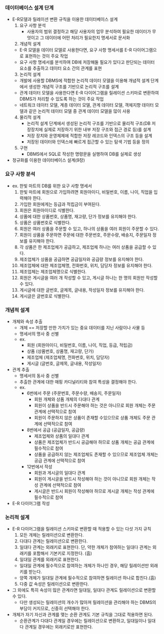 ### 데이터베이스 설계 단계
- E-R모델과 릴레이션 변환 규칙을 이용한 데이터베이스 설계
  1. 요구 사항 분석
     - 사용자의 범위 결정하고 해당 사용자의 업무 분석하여 필요한 데이터가 무엇이고 그 데이터에 어떤 처리가 필요한지 명세서로 문서화
  2. 개념적 설계
    - E-R 모델을 데이터 모델로 사용한다면, 요구 사항 명세서를 E-R 다이어그램으로 표현하는 것이 주요 작업
    - 요구 사항 명세서를 분석하여 DB에 저장해둘 필요가 있다고 판단되는 데이터 요소를 추출하고 데이터 요소 간의 관계를 표현
  3. 논리적 설계
    - 개발에 사용할 DBMS에 적합한 논리적 데이터 모델을 이용해 개념적 설계 단계에서 생성한 개념적 구조를 기반으로 논리적 구조를 설계
    - 관계 데이터 모델을 사용한다면 E-R 다이어그램을 릴레이션 스키마로 변환하여 DBMS가 처리할 수 있도록 하는 것이 주요 작업
    - 네트워크 데이터 모델, 계층 데이터 모델, 관계 데이터 모델, 객체지향 데이터 모델과 같은 논리적 데이터 모델 중 관계 데이터 모델을 많이 사용 
  4. 물리적 설계
     - 논리적 설계 단계에서 생성된 논리적 구조를 기반으로 물리적 구조(DB 저장장치에 실제로 저장하기 위한 내부 저장 구조와 접근 경로 등)를 설계
     - 저장 장치와 운영체제에 적합한 저장 레코드와 인덱스의 구조 등을 설계
     - 저장된 데이터와 인덱스에 빠르게 접근할 수 있는 탐색 기법 등을 정의
  5. 구현
     - DBMS에서 SQL로 작성한 명령문을 실행하여 DB를 실제로 생성
- 정규화를 이용한 데이터베이스 설계(9장)

### 요구 사항 분석
- ex. 한빛 마트의 DB를 위한 요구 사항 명세서
  1. 한빛 마트에 회원으로 가입하려면 회원아이디, 비밀번호, 이름, 나이, 직업을 입력해야 한다.
  2. 가입한 회원에게는 등급과 적립금이 부여된다.
  3. 회원은 회원아이디로 식별한다.
  4. 상품에 대한 상품번호, 상품명, 재고량, 단가 정보를 유지해야 한다.
  5. 상품은 상품번호로 식별한다.
  6. 회원은 여러 상품을 주문할 수 있고, 하나의 상품을 여러 회원이 주문할 수 있다.
  7. 회원이 상품을 주문하면 주문에 대한 주문번호, 주문수량, 배송지, 주문일자 정보를 유지해야 한다.
  8. 각 상품은 한 제조업체가 공급하고, 제조업체 하나는 여러 상품을 공급할 수 있다.
  9. 제조업체가 상품을 공급하면 공급일자와 공급량 정보를 유지해야 한다.
  10. 제조업체에 대한 제조업체명, 전화번호, 위치, 담당자 정보를 유지해야 한다.
  11. 제조업체는 제조업체명으로 식별한다.
  12. 회원은 게시글을 여러 개 작성할 수 있고, 게시글 하나는 한 명의 회원만 작성할 수 있다.
  13. 게시글에 대한 글번호, 글제목, 글내용, 작성일자 정보를 유지해야 한다.
  14. 게시글은 글번호로 식별한다.

### 개념적 설계
- 개체와 속성 추출
  - 개체 == 저장할 만한 가치가 있는 중요 데이터를 지닌 사람이나 사물 등
  - 명세서의 명사 중 선별
  - ex.
    - 회원 (회원아이디, 비밀번호, 이름, 나이, 직업, 등급, 적립금)
    - 상품 (상품번호, 상품명, 재고량, 단가)
    - 제조업체 (제조업체명, 전화번호, 위치, 담당자)
    - 게시글 (글번호, 글제목, 글내용, 작성일자)
- 관계 추출
  - 명세서의 동사 중 선별
  - 추출한 관계에 대한 매핑 카디널리티와 참여 특성을 결정해야 한다.
  - ex.
    - 6번에서 주문 (주문번호, 주문수량, 배송지, 주문일자)
      - 회원 개체와 상품 개체의 다대다 관계
      - 회원이 상품을 반드시 주문해야 하는 것은 아니므로 회원 개체는 주문 관계에 선택적으로 참여
      - 회원이 주문하지 않은 상품이 존재할 수있으므로 상품 개체도 주문 관계에 선택적으로 참여
    - 8번에서 공급 (공급일자, 공급량)
      - 제조업체와 상품의 일대다 관계
      - 상품은 제조업체가 반드시 공급해야 하므로 상품 개체는 공급 관계에 필수적으로 참여
      - 상품을 공급하지 않는 제조업체도 존재할 수 있으므로 제조업체 개체는 공급 관계에 선택적으로 참여
    - 12번에서 작성
      - 회원과 게시글의 일대다 관계
      - 회원이 게시글을 반드시 작성해야 하는 것이 아니므로 회원 개체는 작성 관계에 선택적으로 참여
      - 게시글은 반드시 회원이 작성해야 하므로 게시글 개체는 작성 관계에 필수적으로 참여
- E-R 다이어그램 작성

### 논리적 설계
- E-R 다이어그램을 릴레이션 스키마로 변환할 때 적용할 수 있는 다섯 가지 규칙
  1. 모든 개체는 릴레이션으로 변환한다.
  2. 다대다 관계는 릴레이션으로 변환한다.
  3. 일대다 관계는 외래키로 표현한다. 단, 약한 개체가 참여하는 일대다 관계는 외래키를 포함해서 기본키로 지정한다. (흠)
  4. 일대일 관계를 외래키로 표현한다.
    - 일대일 관계에 필수적으로 참여하는 개체가 하나인 경우, 해당 릴레이션만 외래키를 받는다.
    - 양쪽 개체가 일대일 관계에 필수적으로 참여하면 릴레이션 하나로 합친다.(흠)
  5. 다중 값 속성은 릴레이션으로 변환한다.
- 그 외에도 특히 속성이 많은 관계라면 일대일, 일대다 관계도 릴레이션으로 변환할 수 있다.
  - 다만 생성되는 릴레이션의 개수가 많아져 릴레이션을 관리해야 하는 DBMS의 부담이 커지므로, 신중히 선택해야 한다.
- 개체가 자기 자신과 관계를 맺는 순환 관계도 기본 규칙을 그대로 적용하면 된다.
  - 순환관계가 다대다 관계일 경우에는 릴레이션으로 변환하고, 일대일이나 일대다 관계일 경우에는 외래키로만 표현한다.
